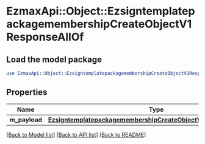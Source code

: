 # EzmaxApi::Object::EzsigntemplatepackagemembershipCreateObjectV1ResponseAllOf

## Load the model package
```perl
use EzmaxApi::Object::EzsigntemplatepackagemembershipCreateObjectV1ResponseAllOf;
```

## Properties
Name | Type | Description | Notes
------------ | ------------- | ------------- | -------------
**m_payload** | [**EzsigntemplatepackagemembershipCreateObjectV1ResponseMPayload**](EzsigntemplatepackagemembershipCreateObjectV1ResponseMPayload.md) |  | 

[[Back to Model list]](../README.md#documentation-for-models) [[Back to API list]](../README.md#documentation-for-api-endpoints) [[Back to README]](../README.md)


